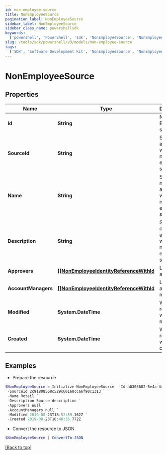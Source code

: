 ```yaml
---
id: non-employee-source
title: NonEmployeeSource
pagination_label: NonEmployeeSource
sidebar_label: NonEmployeeSource
sidebar_class_name: powershellsdk
keywords:
  ['powershell', 'PowerShell', 'sdk', 'NonEmployeeSource', 'NonEmployeeSource']
slug: /tools/sdk/powershell/v3/models/non-employee-source
tags:
  ['SDK', 'Software Development Kit', 'NonEmployeeSource', 'NonEmployeeSource']
---
```


# NonEmployeeSource

## Properties

| Name | Type | Description | Notes |
| --- | --- | --- | --- |
| **Id** | **String** | Non-Employee source id. | [optional] |
| **SourceId** | **String** | Source Id associated with this non-employee source. | [optional] |
| **Name** | **String** | Source name associated with this non-employee source. | [optional] |
| **Description** | **String** | Source description associated with this non-employee source. | [optional] |
| **Approvers** | [**[]NonEmployeeIdentityReferenceWithId**](non-employee-identity-reference-with-id) | List of approvers | [optional] |
| **AccountManagers** | [**[]NonEmployeeIdentityReferenceWithId**](non-employee-identity-reference-with-id) | List of account managers | [optional] |
| **Modified** | **System.DateTime** | When the request was last modified. | [optional] |
| **Created** | **System.DateTime** | When the request was created. | [optional] |

## Examples

- Prepare the resource

```powershell
$NonEmployeeSource = Initialize-NonEmployeeSource  -Id a0303682-5e4a-44f7-bdc2-6ce6112549c1 `
 -SourceId 2c91808568c529c60168cca6f90c1313 `
 -Name Retail `
 -Description Source description `
 -Approvers null `
 -AccountManagers null `
 -Modified 2019-08-23T18:52:59.162Z `
 -Created 2019-08-23T18:40:35.772Z
```

- Convert the resource to JSON

```powershell
$NonEmployeeSource | ConvertTo-JSON
```

[[Back to top]](#)
